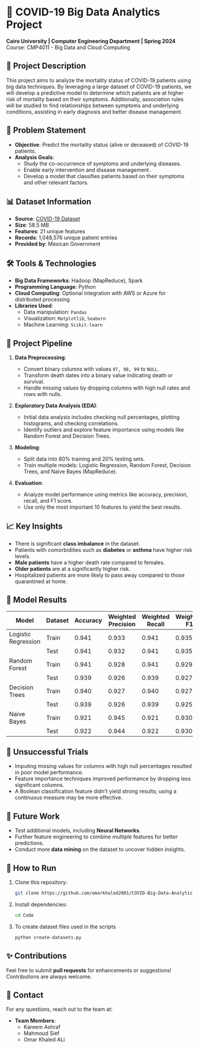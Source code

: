 # 🦠 COVID-19 Big Data Analytics Project

**Cairo University | Computer Engineering Department | Spring 2024**  
Course: CMP4011 - Big Data and Cloud Computing

## 📖 Project Description

This project aims to analyze the mortality status of COVID-19 patients using big data techniques. By leveraging a large dataset of COVID-19 patients, we will develop a predictive model to determine which patients are at higher risk of mortality based on their symptoms. Additionally, association rules will be studied to find relationships between symptoms and underlying conditions, assisting in early diagnosis and better disease management.

## 🧠 Problem Statement

- **Objective**: Predict the mortality status (alive or deceased) of COVID-19 patients.
- **Analysis Goals**:
  - Study the co-occurrence of symptoms and underlying diseases.
  - Enable early intervention and disease management.
  - Develop a model that classifies patients based on their symptoms and other relevant factors.

## 📊 Dataset Information

- **Source**: [COVID-19 Dataset](https://www.kaggle.com/datasets/meirnizri/covid19-dataset)
- **Size**: 58.5 MB
- **Features**: 21 unique features
- **Records**: 1,048,576 unique patient entries
- **Provided by**: Mexican Government

## 🛠️ Tools & Technologies

- **Big Data Frameworks**: Hadoop (MapReduce), Spark
- **Programming Language**: Python
- **Cloud Computing**: Optional integration with AWS or Azure for distributed processing
- **Libraries Used**:
  - Data manipulation: `Pandas`
  - Visualization: `Matplotlib`, `Seaborn`
  - Machine Learning: `Scikit-learn`

## 🚀 Project Pipeline

1. **Data Preprocessing**:
   - Convert binary columns with values `97, 98, 99` to `NULL`.
   - Transform death dates into a binary value indicating death or survival.
   - Handle missing values by dropping columns with high null rates and rows with nulls.
2. **Exploratory Data Analysis (EDA)**:

   - Initial data analysis includes checking null percentages, plotting histograms, and checking correlations.
   - Identify outliers and explore feature importance using models like Random Forest and Decision Trees.

3. **Modeling**:

   - Split data into 80% training and 20% testing sets.
   - Train multiple models: Logistic Regression, Random Forest, Decision Trees, and Naive Bayes (MapReduce).

4. **Evaluation**:
   - Analyze model performance using metrics like accuracy, precision, recall, and F1 score.
   - Use only the most important 10 features to yield the best results.

## 📈 Key Insights

- There is significant **class imbalance** in the dataset.
- Patients with comorbidities such as **diabetes** or **asthma** have higher risk levels.
- **Male patients** have a higher death rate compared to females.
- **Older patients** are at a significantly higher risk.
- Hospitalized patients are more likely to pass away compared to those quarantined at home.

## 🎯 Model Results

| Model               | Dataset | Accuracy | Weighted Precision | Weighted Recall | Weighted F1 |
| ------------------- | ------- | -------- | ------------------ | --------------- | ----------- |
| Logistic Regression | Train   | 0.941    | 0.933              | 0.941           | 0.935       |
|                     | Test    | 0.941    | 0.932              | 0.941           | 0.935       |
| Random Forest       | Train   | 0.941    | 0.928              | 0.941           | 0.929       |
|                     | Test    | 0.939    | 0.926              | 0.939           | 0.927       |
| Decision Trees      | Train   | 0.940    | 0.927              | 0.940           | 0.927       |
|                     | Test    | 0.939    | 0.926              | 0.939           | 0.925       |
| Naive Bayes         | Train   | 0.921    | 0.945              | 0.921           | 0.930       |
|                     | Test    | 0.922    | 0.944              | 0.922           | 0.930       |

## 🛑 Unsuccessful Trials

- Imputing missing values for columns with high null percentages resulted in poor model performance.
- Feature importance techniques improved performance by dropping less significant columns.
- A Boolean classification feature didn't yield strong results; using a continuous measure may be more effective.

## 🚀 Future Work

- Test additional models, including **Neural Networks**.
- Further feature engineering to combine multiple features for better predictions.
- Conduct more **data mining** on the dataset to uncover hidden insights.

## 📝 How to Run

1. Clone this repository:
   ```bash
   git clone https://github.com/omarkhaled2001/COVID-Big-Data-Analytics.git
   ```
2. Install dependencies:
   ```bash
   cd Code
   ```
3. To create dataset files used in the scripts

   ```bash
   python create-datasets.py
   ```

## ✨ Contributions

Feel free to submit **pull requests** for enhancements or suggestions! Contributions are always welcome.

## 📧 Contact

For any questions, reach out to the team at:

- **Team Members**:
  - Kareem Ashraf
  - Mahmoud Sief
  - Omar Khaled ALi
